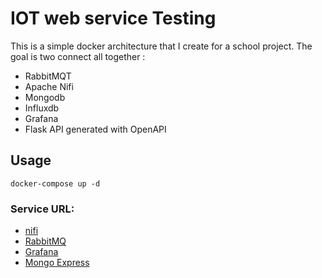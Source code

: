 # IOT web service Testing
This is a simple docker architecture that I create for a school project.
The goal is two connect all together :
- RabbitMQT
- Apache Nifi
- Mongodb
- Influxdb
- Grafana
- Flask API generated with OpenAPI

## Usage
`docker-compose up -d`
### Service URL:
 - [nifi](http://127.0.0.1:8082/nifi/)
 - [RabbitMQ](http://0.0.0.0:15672)
 - [Grafana](http://127.0.0.1:8086/)
 - [Mongo Express](http://127.0.0.1:8081)

